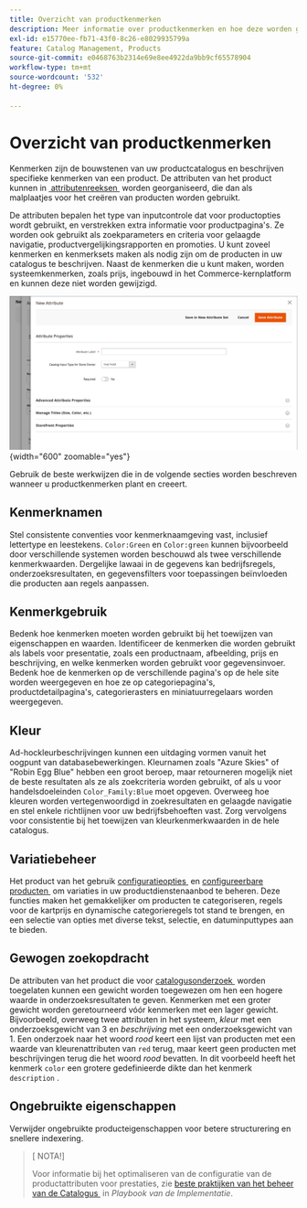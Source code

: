 ```yaml
---
title: Overzicht van productkenmerken
description: Meer informatie over productkenmerken en hoe deze worden gebruikt om specifieke kenmerken van een product te beschrijven.
exl-id: e15770ee-fb71-43f0-8c26-e8029935799a
feature: Catalog Management, Products
source-git-commit: e0468763b2314e69e8ee4922da9bb9cf65578904
workflow-type: tm+mt
source-wordcount: '532'
ht-degree: 0%

---
```


# Overzicht van productkenmerken

Kenmerken zijn de bouwstenen van uw productcatalogus en beschrijven specifieke kenmerken van een product. De attributen van het product kunnen in [&#x200B; attributenreeksen &#x200B;](attribute-sets.md) worden georganiseerd, die dan als malplaatjes voor het creëren van producten worden gebruikt.

De attributen bepalen het type van inputcontrole dat voor productopties wordt gebruikt, en verstrekken extra informatie voor productpagina&#39;s. Ze worden ook gebruikt als zoekparameters en criteria voor gelaagde navigatie, productvergelijkingsrapporten en promoties. U kunt zoveel kenmerken en kenmerksets maken als nodig zijn om de producten in uw catalogus te beschrijven. Naast de kenmerken die u kunt maken, worden systeemkenmerken, zoals prijs, ingebouwd in het Commerce-kernplatform en kunnen deze niet worden gewijzigd.

![&#x200B; Creërend een nieuw attribuut terwijl het uitgeven van een product &#x200B;](./assets/product-attribute-add-new.png){width="600" zoomable="yes"}

Gebruik de beste werkwijzen die in de volgende secties worden beschreven wanneer u productkenmerken plant en creeert.

## Kenmerknamen

Stel consistente conventies voor kenmerknaamgeving vast, inclusief lettertype en leestekens. `Color:Green` en `Color:green` kunnen bijvoorbeeld door verschillende systemen worden beschouwd als twee verschillende kenmerkwaarden. Dergelijke lawaai in de gegevens kan bedrijfsregels, onderzoeksresultaten, en gegevensfilters voor toepassingen beïnvloeden die producten aan regels aanpassen.

## Kenmerkgebruik

Bedenk hoe kenmerken moeten worden gebruikt bij het toewijzen van eigenschappen en waarden. Identificeer de kenmerken die worden gebruikt als labels voor presentatie, zoals een productnaam, afbeelding, prijs en beschrijving, en welke kenmerken worden gebruikt voor gegevensinvoer. Bedenk hoe de kenmerken op de verschillende pagina&#39;s op de hele site worden weergegeven en hoe ze op categoriepagina&#39;s, productdetailpagina&#39;s, categorierasters en miniatuurregelaars worden weergegeven.

## Kleur

Ad-hockleurbeschrijvingen kunnen een uitdaging vormen vanuit het oogpunt van databasebewerkingen. Kleurnamen zoals &quot;Azure Skies&quot; of &quot;Robin Egg Blue&quot; hebben een groot beroep, maar retourneren mogelijk niet de beste resultaten als ze als zoekcriteria worden gebruikt, of als u voor handelsdoeleinden `Color_Family:Blue` moet opgeven. Overweeg hoe kleuren worden vertegenwoordigd in zoekresultaten en gelaagde navigatie en stel enkele richtlijnen voor uw bedrijfsbehoeften vast. Zorg vervolgens voor consistentie bij het toewijzen van kleurkenmerkwaarden in de hele catalogus.

## Variatiebeheer

Het product van het gebruik [&#x200B; configuratieopties &#x200B;](product-configurations.md) en [&#x200B; configureerbare producten &#x200B;](product-create-configurable.md) om variaties in uw productdienstenaanbod te beheren. Deze functies maken het gemakkelijker om producten te categoriseren, regels voor de kartprijs en dynamische categorieregels tot stand te brengen, en een selectie van opties met diverse tekst, selectie, en datuminputtypes aan te bieden.

## Gewogen zoekopdracht

De attributen van het product die voor [&#x200B; catalogusonderzoek &#x200B;](search.md) worden toegelaten kunnen een gewicht worden toegewezen om hen een hogere waarde in onderzoeksresultaten te geven. Kenmerken met een groter gewicht worden geretourneerd vóór kenmerken met een lager gewicht. Bijvoorbeeld, overweeg twee attributen in het systeem, _kleur_ met een onderzoeksgewicht van 3 en _beschrijving_ met een onderzoeksgewicht van 1. Een onderzoek naar het woord _rood_ keert een lijst van producten met een waarde van kleurenattributen van `red` terug, maar keert geen producten met beschrijvingen terug die het woord _rood_ bevatten. In dit voorbeeld heeft het kenmerk `color` een grotere gedefinieerde dikte dan het kenmerk `description` .

## Ongebruikte eigenschappen

Verwijder ongebruikte producteigenschappen voor betere structurering en snellere indexering.


>[ NOTA!]
>
>Voor informatie bij het optimaliseren van de configuratie van de productattributen voor prestaties, zie [&#x200B; beste praktijken van het beheer van de Catalogus &#x200B;](https://experienceleague.adobe.com/nl/docs/commerce-operations/implementation-playbook/best-practices/planning/catalog-management#product-attributes) in _Playbook van de Implementatie_.

